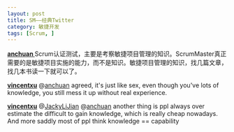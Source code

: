 ```yaml
---
layout: post
title: SM——经典Twitter
category: 敏捷开发
tags: [Scrum, ]
---
```

<span class="status-body"><strong><a class="screen-name" title="anchuan" href="http://twitter.com/anchuan">anchuan </a></strong><span class="entry-content">Scrum认证测试，主要是考察敏捷项目管理的知识。ScrumMaster真正需要的是敏捷项目实施的能力，而不是知识。敏捷项目管理的知识，找几篇文章，找几本书读一下就可以了。</span></span>

<span class="status-body"><strong><a class="screen-name" title="Vincent Xu" href="http://twitter.com/vincentxu">vincentxu</a></strong><span class="entry-content"> @<a href="http://twitter.com/anchuan">anchuan</a> agreed, it's just like sex, even though you've lots of knowledge, you still mess it up without real experience.</span></span>

<span class="status-body"><strong><a class="screen-name" title="Vincent Xu" href="http://twitter.com/vincentxu">vincentxu</a></strong><span class="entry-content"> </span></span><span class="status-body"><span class="entry-content">@<a href="http://twitter.com/JackyLiJian">JackyLiJian</a> @<a href="http://twitter.com/anchuan">anchuan</a>
another thing is ppl always over estimate the difficult to gain
knowledge, which is really cheap nowadays. And more saddly most of ppl
think knowledge == capability</span></span>